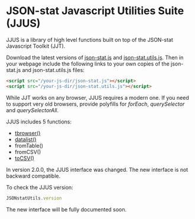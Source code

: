 # JSON-stat Javascript Utilities Suite (JJUS)

JJUS is a library of high level functions built on top of the JSON-stat Javascript Toolkit (JJT).

Download the latest versions of [json-stat.js](https://github.com/badosa/JSON-stat/blob/master/json-stat.js) and [json-stat.utils.js](https://github.com/badosa/JSON-stat/blob/master/utils/json-stat.utils.js). Then in your webpage include the following links to your own copies of the json-stat.js and json-stat.utils.js files:

```html
<script src="/your-js-dir/json-stat.js"></script>
<script src="/your-js-dir/json-stat.utils.js"></script>
```

While JJT works on any browser, JJUS requires a modern one. If you need to support very old browsers, provide polyfills for *forEach*, *querySelector* and *querySelectorAll*.

JJUS includes 5 functions:

* [tbrowser()](https://github.com/badosa/JSON-stat/blob/master/utils/tbrowser.md)
* [datalist()](https://github.com/badosa/JSON-stat/blob/master/utils/datalist.md)
* fromTable()
* fromCSV()
* [toCSV()](https://github.com/badosa/JSON-stat/blob/master/utils/tocsv.md)

In version 2.0.0, the JJUS interface was changed. The new interface is not backward compatible.

To check the JJUS version:

```js
JSONstatUtils.version
```

The new interface will be fully documented soon.
